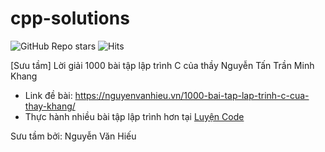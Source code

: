 # cpp-solutions
![GitHub Repo stars](https://img.shields.io/github/stars/luyencode/cpp-solutions?style=social)
![Hits](https://hits.seeyoufarm.com/api/count/incr/badge.svg?url=https%3A%2F%2Fgithub.com%2Fluyencode%2Fcpp-solutions&count_bg=%2379C83D&title_bg=%23555555&icon=&icon_color=%23E7E7E7&title=hits&edge_flat=false)

[Sưu tầm] Lời giải 1000 bài tập lập trình C của thầy Nguyễn Tấn Trần Minh Khang

- Link đề bài: https://nguyenvanhieu.vn/1000-bai-tap-lap-trinh-c-cua-thay-khang/
- Thực hành nhiều bài tập lập trình hơn tại [Luyện Code](https://luyencode.net/)

Sưu tầm bởi: Nguyễn Văn Hiếu
